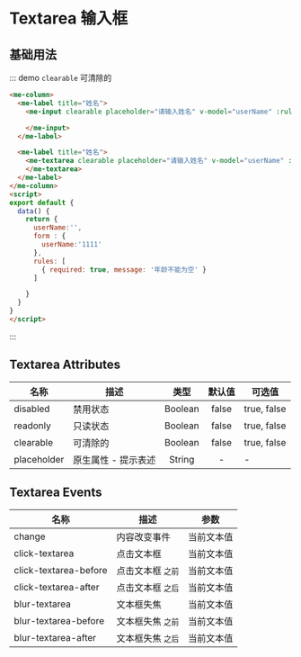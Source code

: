
# Textarea 输入框

## 基础用法
::: demo `clearable` 可清除的
```html
<me-column>
  <me-label title="姓名">
    <me-input clearable placeholder="请输入姓名" v-model="userName" :rules="rules">

    </me-input>
  </me-label>

  <me-label title="姓名">
    <me-textarea clearable placeholder="请输入姓名" v-model="userName" :rules="rules">
    </me-textarea>
  </me-label>
</me-column>
<script>
export default {
  data() {
    return {
      userName:'',
      form : {
        userName:'1111'
      },
      rules: [
        { required: true, message: '年龄不能为空' }
      ]

    }
  }
}
</script>
```
:::


## Textarea Attributes
| 名称        | 描述                |  类型   | 默认值 | 可选值                 |
| ----------- | ------------------- | :-----: | :----: | ---------------------- |
| disabled    | 禁用状态            | Boolean | false  | true, false            |
| readonly    | 只读状态            | Boolean | false  | true, false            |
| clearable   | 可清除的            | Boolean | false  | true, false            |
| placeholder | 原生属性 - 提示表述 | String  |   -    | -                      |

## Textarea Events
| 名称                | 描述                |    参数    |
| ------------------- | ------------------- | :--------: |
| change              | 内容改变事件        | 当前文本值 |
| click-textarea         | 点击文本框          | 当前文本值 |
| click-textarea-before  | 点击文本框 `之前`   | 当前文本值 |
| click-textarea-after   | 点击文本框 `之后`   | 当前文本值 |
| blur-textarea          | 文本框失焦          | 当前文本值 |
| blur-textarea-before   | 文本框失焦 `之前`   | 当前文本值 |
| blur-textarea-after    | 文本框失焦 `之后`   | 当前文本值 |

<!--
 ## Input Slot
| 名称   | 描述     |
| ------ | -------- |
| prefix | 前置图标 |
| suffix | 前置图标 |
-->    
